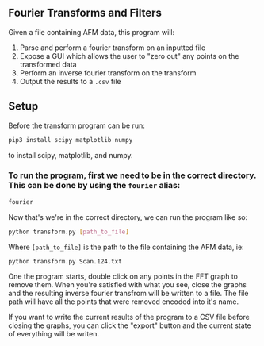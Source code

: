 ## Fourier Transforms and Filters

Given a file containing AFM data, this program will:

1. Parse and perform a fourier transform on an inputted file
2. Expose a GUI which allows the user to "zero out" any points on the transformed data
3. Perform an inverse fourier transform on the transform
4. Output the results to a `.csv` file

## Setup

Before the transform program can be run:

```bash
pip3 install scipy matplotlib numpy
```

to install scipy, matplotlib, and numpy.

### To run the program, first we need to be in the correct directory. This can be done by using the `fourier` alias:

```bash
fourier
```

Now that's we're in the correct directory, we can run the program like so:

```bash
python transform.py [path_to_file]
```

Where `[path_to_file]` is the path to the file containing the AFM data, ie:

```bash
python transform.py Scan.124.txt
```

One the program starts, double click on any points in the FFT graph to remove them. When you're satisfied with what you see, close the graphs and the resulting inverse fourier transfrom will be written to a file. The file path will have all the points that were removed encoded into it's name.

If you want to write the current results of the program to a CSV file before closing the graphs, you can click the "export" button and the current state of everything will be writen.
